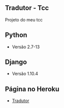 ## Tradutor - Tcc

Projeto do meu tcc

## Python

- Versão 2.7-13


## Django

- Versão 1.10.4

## Página no Heroku

- [Tradutor](https://tradutortcc.herokuapp.com/)

